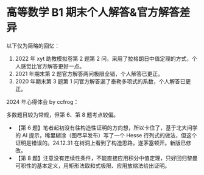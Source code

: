 # 高等数学 B1 期末个人解答&官方解答差异

以下仅为简略的回忆：

1. 2022 年 xyt 助教模拟卷第 2 题第 2 问，采用了拉格朗日中值定理的方式，个人感觉比官方解答更好一点。
2. 2021 年期末第 2 题官方解答两问极限全错，个人解答已更正。
3. 2020 年期末第 3 题第 1 问官方解答漏了泰勒多项式的系数，个人解答已更正。

2024 年心得体会 by ccfrog：

多数题目较为常规，但第 6、第 8 题考点较偏。

-   【第 6 题】笔者起初没有往构造性证明的方向想，所以卡住了，基于北大问学的 AI 提示，稀里糊涂（图尽早发布）写了一个 Hesse 行列式的做法，但这个证明是错误的。24.12.31 在树洞上看到了构造思路，遂茅塞顿开。新版已修改。
-   【第 8 题】注意没有连续性条件，不能直接应用积分中值定理，只好回归黎曼可积性的基本定义，用矩形法取和式极限、应用放缩法给出证明。
